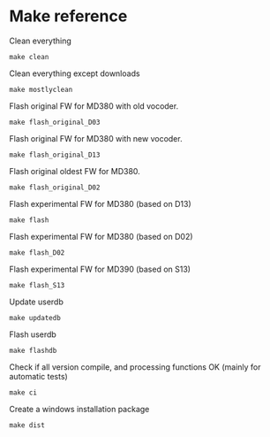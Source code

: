 
# Make reference

Clean everything

    make clean

Clean everything except downloads

    make mostlyclean

Flash original FW for MD380 with old vocoder.

    make flash_original_D03

Flash original FW for MD380 with new vocoder.

    make flash_original_D13

Flash original oldest FW for MD380.

    make flash_original_D02

Flash experimental FW for MD380 (based on D13)

    make flash

Flash experimental FW for MD380 (based on D02)

    make flash_D02

Flash experimental FW for MD390 (based on S13)

    make flash_S13

Update userdb

    make updatedb

Flash userdb

    make flashdb

Check if all version compile, and processing functions OK (mainly for automatic tests)

    make ci

Create a windows installation package

    make dist

